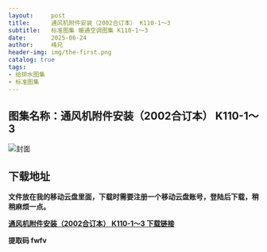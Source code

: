 ```yaml
---
layout:     post
title:      通风机附件安装（2002合订本） K110-1～3
subtitle:   标准图集 暖通空调图集 K110-1～3
date:       2025-06-24
author:     峰兄
header-img: img/the-first.png
catalog: true
tags:
- 给排水图集
- 标准图集
---
```

## 图集名称：通风机附件安装（2002合订本） K110-1～3
![封面](https://pic1.imgdb.cn/item/6858f5a158cb8da5c864efa7.jpg)


## 下载地址 ##
**文件放在我的移动云盘里面，下载时需要注册一个移动云盘账号，登陆后下载，稍稍麻烦一点。**  
  
[**通风机附件安装（2002合订本） K110-1～3 下载链接**](https://caiyun.139.com/w/i/2nQQW2WSgaFft)


**提取码 fwfv**

